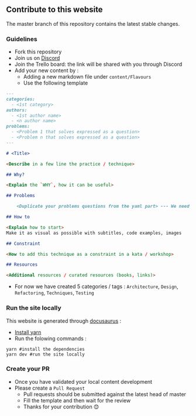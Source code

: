 ## Contribute to this website

The master branch of this repository contains the latest stable changes.

### Guidelines

- Fork this repository
- Join us on [Discord](https://discord.gg/YdTeXr48)
- Join the Trello board: the link will be shared with you through Discord
- Add your new content by :
  - Adding a new markdown file under `content/Flavours`
  - Use the following template

```markdown
---
categories:
  - <1st category>
authors:
  - <1st author name>
  - <n author name>
problems:
  - <Problem 1 that solves expressed as a question>
  - <Problem n that solves expressed as a question>
---

# <Title>

<Describe in a few line the practice / technique>

## Why?

<Explain the `WHY`, how it can be useful>

## Problems

    <Duplicate your problems questions from the yaml part> --- We need to work on it

## How to

<Explain how to start>
Make it as visual as possible with subtitles, code examples, images

## Constraint

<How to add this technique as a constraint in a kata / workshop>

## Resources

<Additional resources / curated resources (books, links)>
```

- For now we have created 5 categories / tags : `Architecture`, `Design`, `Refactoring`, `Techniques`, `Testing`

### Run the site locally

This website is generated through [docusaurus](https://docusaurus.io/) :

- [Install yarn](https://classic.yarnpkg.com/lang/en/docs/install/)
- Run the folowing commands :

```shell
yarn #install the dependencies
yarn dev #run the site locally
```

### Create your PR

- Once you have validated your local content development
- Please create a `Pull Request`
  - Pull requests should be submitted against the latest head of master
  - Fill the template and then wait for the review
  - Thanks for your contribution 😊
